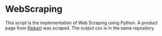 # WebScraping
This script is the implementation of Web Scraping using Python.
A product page from [flipkart](https://www.flipkart.com/washing-machines/fully-automatic-front-load~function/pr?sid=j9e%2Cabm%2C8qx&otracker=nmenu_sub_TVs%20%26%20Appliances_0_Fully%20Automatic%20Front%20Load) was scraped. The output csv is in the same repository.
